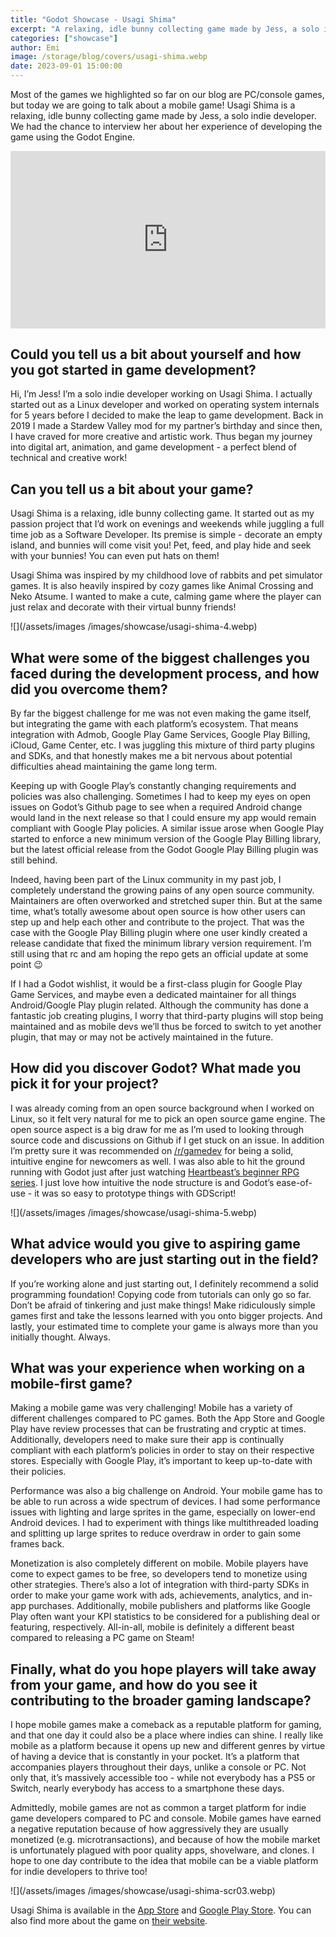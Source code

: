 ```yaml
---
title: "Godot Showcase - Usagi Shima"
excerpt: "A relaxing, idle bunny collecting game made by Jess, a solo indie developer"
categories: ["showcase"]
author: Emi
image: /storage/blog/covers/usagi-shima.webp
date: 2023-09-01 15:00:00
---
```


Most of the games we highlighted so far on our blog are PC/console games, but today we are going to talk about a mobile game! Usagi Shima is a relaxing, idle bunny collecting game made by Jess, a solo indie developer. We had the chance to interview her about her experience of developing the game using the Godot Engine.

<iframe width="560" height="315" src="https://www.youtube.com/embed/FWOKjCe9Ljw" frameborder="0" allowfullscreen style="width: 100%; aspect-ratio: 16 / 9; height: auto;"></iframe>

## Could you tell us a bit about yourself and how you got started in game development?

Hi, I’m Jess! I’m a solo indie developer working on Usagi Shima. I actually started out as a Linux developer and worked on operating system internals for 5 years before I decided to make the leap to game development. Back in 2019 I made a Stardew Valley mod for my partner’s birthday and since then, I have craved for more creative and artistic work. Thus began my journey into digital art, animation, and game development - a perfect blend of technical and creative work!

## Can you tell us a bit about your game?

Usagi Shima is a relaxing, idle bunny collecting game. It started out as my passion project that I’d work on evenings and weekends while juggling a full time job as a Software Developer. Its premise is simple - decorate an empty island, and bunnies will come visit you! Pet, feed, and play hide and seek with your bunnies! You can even put hats on them!

Usagi Shima was inspired by my childhood love of rabbits and pet simulator games. It is also heavily inspired by cozy games like Animal Crossing and Neko Atsume. I wanted to make a cute, calming game where the player can just relax and decorate with their virtual bunny friends!

![](/assets/images /images/showcase/usagi-shima-4.webp)

## What were some of the biggest challenges you faced during the development process, and how did you overcome them?

By far the biggest challenge for me was not even making the game itself, but integrating the game with each platform’s ecosystem. That means integration with Admob, Google Play Game Services, Google Play Billing, iCloud, Game Center, etc. I was juggling this mixture of third party plugins and SDKs, and that honestly makes me a bit nervous about potential difficulties ahead maintaining the game long term.

Keeping up with Google Play’s constantly changing requirements and policies was also challenging. Sometimes I had to keep my eyes on open issues on Godot’s Github page to see when a required Android change would land in the next release so that I could ensure my app would remain compliant with Google Play policies. A similar issue arose when Google Play started to enforce a new minimum version of the Google Play Billing library, but the latest official release from the Godot Google Play Billing plugin was still behind.

Indeed, having been part of the Linux community in my past job, I completely understand the growing pains of any open source community. Maintainers are often overworked and stretched super thin. But at the same time, what’s totally awesome about open source is how other users can step up and help each other and contribute to the project. That was the case with the Google Play Billing plugin where one user kindly created a release candidate that fixed the minimum library version requirement. I’m still using that rc and am hoping the repo gets an official update at some point 😉

If I had a Godot wishlist, it would be a first-class plugin for Google Play Game Services, and maybe even a dedicated maintainer for all things Android/Google Play plugin related. Although the community has done a fantastic job creating plugins, I worry that third-party plugins will stop being maintained and as mobile devs we’ll thus be forced to switch to yet another plugin, that may or may not be actively maintained in the future.


## How did you discover Godot? What made you pick it for your project?

I was already coming from an open source background when I worked on Linux, so it felt very natural for me to pick an open source game engine. The open source aspect is a big draw for me as I’m used to looking through source code and discussions on Github if I get stuck on an issue. In addition I’m pretty sure it was recommended on [/r/gamedev](https://www.reddit.com/r/gamedev/) for being a solid, intuitive engine for newcomers as well. I was also able to hit the ground running with Godot just after just watching [Heartbeast’s beginner RPG series](https://www.youtube.com/watch?v=mAbG8Oi-SvQ). I just love how intuitive the node structure is and Godot’s ease-of-use - it was so easy to prototype things with GDScript!

![](/assets/images /images/showcase/usagi-shima-5.webp)

## What advice would you give to aspiring game developers who are just starting out in the field?

If you’re working alone and just starting out, I definitely recommend a solid programming foundation! Copying code from tutorials can only go so far. Don’t be afraid of tinkering and just make things! Make ridiculously simple games first and take the lessons learned with you onto bigger projects. And lastly, your estimated time to complete your game is always more than you initially thought. Always.



## What was your experience when working on a mobile-first game?

Making a mobile game was very challenging! Mobile has a variety of different challenges compared to PC games. Both the App Store and Google Play have review processes that can be frustrating and cryptic at times. Additionally, developers need to make sure their app is continually compliant with each platform’s policies in order to stay on their respective stores. Especially with Google Play, it’s important to keep up-to-date with their policies.

Performance was also a big challenge on Android. Your mobile game has to be able to run across a wide spectrum of devices. I had some performance issues with lighting and large sprites in the game, especially on lower-end Android devices. I had to experiment with things like multithreaded loading and splitting up large sprites to reduce overdraw in order to gain some frames back.

Monetization is also completely different on mobile. Mobile players have come to expect games to be free, so developers tend to monetize using other strategies. There’s also a lot of integration with third-party SDKs in order to make your game work with ads, achievements, analytics, and in-app purchases. Additionally, mobile publishers and platforms like Google Play often want your KPI statistics to be considered for a publishing deal or featuring, respectively.
All-in-all, mobile is definitely a different beast compared to releasing a PC game on Steam!


## Finally, what do you hope players will take away from your game, and how do you see it contributing to the broader gaming landscape?

I hope mobile games make a comeback as a reputable platform for gaming, and that one day it could also be a place where indies can shine. I really like mobile as a platform because it opens up new and different genres by virtue of having a device that is constantly in your pocket. It’s a platform that accompanies players throughout their days, unlike a console or PC. Not only that, it’s massively accessible too - while not everybody has a PS5 or Switch, nearly everybody has access to a smartphone these days.

Admittedly, mobile games are not as common a target platform for indie game developers compared to PC and console. Mobile games have earned a negative reputation because of how aggressively they are usually monetized (e.g. microtransactions), and because of how the mobile market is unfortunately plagued with poor quality apps, shovelware, and clones. I hope to one day contribute to the idea that mobile can be a viable platform for indie developers to thrive too!

![](/assets/images /images/showcase/usagi-shima-scr03.webp)

Usagi Shima is available in the [App Store](https://apps.apple.com/us/app/usagi-shima/id1632728038) and [Google Play Store](https://play.google.com/store/apps/details?id=com.pank0.usagishima). You can also find more about the game on [their website](https://usagishima.net/).
